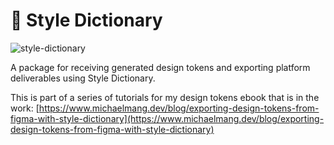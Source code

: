 # 🎨 Style Dictionary

![style-dictionary](https://pbs.twimg.com/media/EswGlXQXAAA5prH?format=jpg&name=small)

A package for receiving generated design tokens and exporting platform deliverables using Style Dictionary.

This is part of a series of tutorials for my design tokens ebook that is in the work: [https://www.michaelmang.dev/blog/exporting-design-tokens-from-figma-with-style-dictionary](https://www.michaelmang.dev/blog/exporting-design-tokens-from-figma-with-style-dictionary)
